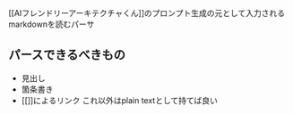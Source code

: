 [[AIフレンドリーアーキテクチャくん]]のプロンプト生成の元として入力されるmarkdownを読むパーサ

## パースできるべきもの
- 見出し
- 箇条書き
- [[]]によるリンク
これ以外はplain textとして持てば良い
